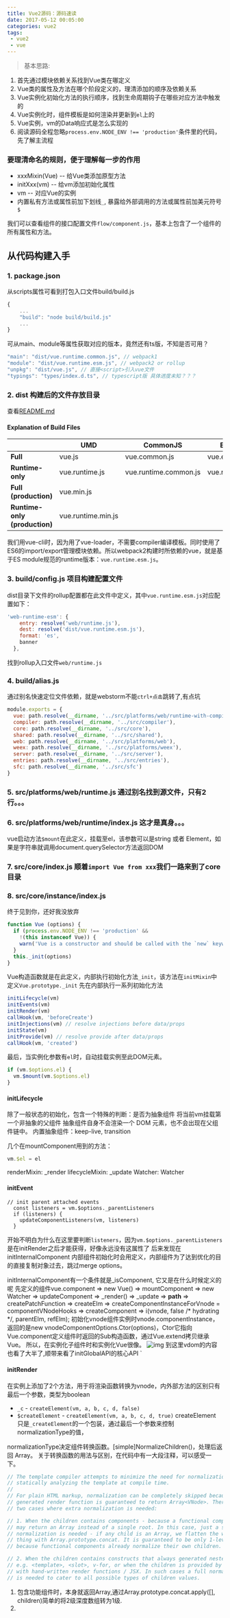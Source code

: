 ```yaml
---
title: Vue2源码：源码速读
date: 2017-05-12 00:05:00
categories: vue2
tags:
 - vue2
 - vue
---
```


> 基本思路:
1. 首先通过模块依赖关系找到Vue类在哪定义
2. Vue类的属性及方法在哪个阶段定义的，理清添加的顺序及依赖关系
3. Vue实例化初始化方法的执行顺序，找到生命周期钩子在哪些对应方法中触发的
4. Vue实例化时，组件模板是如何渲染并更新到`el`上的
5. Vue实例，vm的Data响应式是怎么实现的
6. 阅读源码全程忽略`process.env.NODE_ENV !== 'production'`条件里的代码，先了解主流程

### 要理清命名的规则，便于理解每一步的作用
- xxxMixin(Vue) -- 给Vue类添加原型方法
- initXxx(vm) -- 给vm添加初始化属性
- vm -- 对应Vue的实例
- 内置私有方法或属性前加下划线`_`, 暴露给外部调用的方法或属性前加美元符号`$`

我们可以查看组件的接口配置文件`flow/component.js`，基本上包含了一个组件的所有属性和方法。

## 从代码构建入手

### 1. package.json
从scripts属性可看到打包入口文件build/build.js
```js
{
	...
	"build": "node build/build.js"
	...
}
```

可从main、module等属性获取对应的版本，竟然还有ts版，不知是否可用？
```js
"main": "dist/vue.runtime.common.js", // webpack1
"module": "dist/vue.runtime.esm.js", // webpack2 or rollup
"unpkg": "dist/vue.js", // 直接<script>引入vue文件
"typings": "types/index.d.ts", // typescript版 具体进度未知？？？
```

### 2. dist 构建后的文件存放目录
查看[README.md](https://github.com/vuejs/vue/blob/dev/dist/README.md)

#### Explanation of Build Files

| | UMD | CommonJS | ES Module |
| --- | --- | --- | --- |
| **Full** | vue.js | vue.common.js | vue.esm.js |
| **Runtime-only** | vue.runtime.js | vue.runtime.common.js | vue.runtime.esm.js |
| **Full (production)** | vue.min.js | | |
| **Runtime-only (production)** | vue.runtime.min.js | | |


我们用vue-cli时，因为用了vue-loader，不需要compiler编译模板。同时使用了ES6的import/export管理模块依赖。所以webpack2构建时所依赖的vue，就是基于ES module规范的runtime版本：`vue.runtime.esm.js`。


### 3. build/config.js 项目构建配置文件
dist目录下文件的rollup配置都在此文件中定义，其中`vue.runtime.esm.js`对应配置如下：
```js
'web-runtime-esm': {
    entry: resolve('web/runtime.js'),
    dest: resolve('dist/vue.runtime.esm.js'),
    format: 'es',
    banner
  },
```
找到rollup入口文件`web/runtime.js`

### 4. build/alias.js
通过别名快速定位文件依赖，就是webstorm不能`ctrl+点击`跳转了,有点坑
```js
module.exports = {
  vue: path.resolve(__dirname, '../src/platforms/web/runtime-with-compiler'),
  compiler: path.resolve(__dirname, '../src/compiler'),
  core: path.resolve(__dirname, '../src/core'),
  shared: path.resolve(__dirname, '../src/shared'),
  web: path.resolve(__dirname, '../src/platforms/web'),
  weex: path.resolve(__dirname, '../src/platforms/weex'),
  server: path.resolve(__dirname, '../src/server'),
  entries: path.resolve(__dirname, '../src/entries'),
  sfc: path.resolve(__dirname, '../src/sfc')
}
```

### 5. src/platforms/web/runtime.js 通过别名找到源文件，只有2行。。。

### 6. src/platforms/web/runtime/index.js 这才是真身。。。
vue启动方法`$mount`在此定义，挂载至el，该参数可以是string 或者 Element，如果是字符串就调用document.querySelector方法返回DOM


### 7. src/core/index.js 顺着`import Vue from xxx`我们一路来到了core目录

### 8. src/core/instance/index.js
终于见到你，还好我没放弃
```js
function Vue (options) {
  if (process.env.NODE_ENV !== 'production' &&
    !(this instanceof Vue)) {
    warn('Vue is a constructor and should be called with the `new` keyword')
  }
  this._init(options)
}
```
Vue构造函数就是在此定义，内部执行初始化方法`_init`，该方法在`initMixin`中定义`Vue.prototype._init`
先在内部执行一系列初始化方法
```js
initLifecycle(vm)
initEvents(vm)
initRender(vm)
callHook(vm, 'beforeCreate')
initInjections(vm) // resolve injections before data/props
initState(vm)
initProvide(vm) // resolve provide after data/props
callHook(vm, 'created')
```

最后，当实例化参数有`el`时，自动挂载实例至此DOM元素。
```js
if (vm.$options.el) {
  vm.$mount(vm.$options.el)
}
```

#### initLifecycle
除了一般状态的初始化，包含一个特殊的判断：是否为抽象组件 
将当前vm挂载第一个非抽象的父组件
抽象组件自身不会渲染一个 DOM 元素，也不会出现在父组件链中。
内置抽象组件：keep-live, transition

几个在mountComponent用到的方法：
```js
vm.$el = el
```
renderMixin: _render
lifecycleMixin: _update
Watcher: Watcher

#### initEvent


```
// init parent attached events
  const listeners = vm.$options._parentListeners
  if (listeners) {
    updateComponentListeners(vm, listeners)
  }
```
开始不明白为什么在这里要判断`listeners`，因为`vm.$options._parentListeners`是在initRender之后才能获得，好像永远没有这属性了
后来发现在initInternalComponent 内部组件初始化时会用定义，内部组件为了达到优化的目的直接复制对象过去，跳过merge options。

initInternalComponent有一个条件就是_isComponent, 它又是在什么时候定义的呢
先定义的组件vue.component => new Vue() => mountComponent => new Watcher => updateComponent => _render() => _update => __path__ => createPatchFunction => createElm =>
createComponentInstanceForVnode  = componentVNodeHooks => createComponent => i(vnode, false /* hydrating */, parentElm, refElm);
初始化vnode组件实例时vnode.componentInstance，返回的是new vnodeComponentOptions.Ctor(options)，Ctor它指向Vue.component定义组件时返回的Sub构造函数，通过Vue.extend拷贝继承Vue。
所以，在实例化子组件时和实例化Vue很像。
![img](../../images/vue-call-stack.png)
到这里vdom的内容也看了大半了,顺带来看了initGlobalAPI的核心API
`
#### initRender
在实例上添加了2个方法，用于将渲染函数转换为vnode，内外部方法的区别只有最后一个参数，类型为boolean
- `_c` - `createElement(vm, a, b, c, d, false)`
- `$createElement`  - `createElement(vm, a, b, c, d, true)`
createElement 只是`_createElement`的一个包装，通过最后一个参数来控制normalizationType的值，

normalizationType决定组件转换函数。[simple]NormalizeChildren()，处理后返回 Array<VNode>。
关于转换函数的用法与区别，在代码中有一大段注释，可以感受一下。
```js
// The template compiler attempts to minimize the need for normalization by
// statically analyzing the template at compile time.
//
// For plain HTML markup, normalization can be completely skipped because the
// generated render function is guaranteed to return Array<VNode>. There are
// two cases where extra normalization is needed:

// 1. When the children contains components - because a functional component
// may return an Array instead of a single root. In this case, just a simple
// normalization is needed - if any child is an Array, we flatten the whole
// thing with Array.prototype.concat. It is guaranteed to be only 1-level deep
// because functional components already normalize their own children.

// 2. When the children contains constructs that always generated nested Arrays,
// e.g. <template>, <slot>, v-for, or when the children is provided by user
// with hand-written render functions / JSX. In such cases a full normalization
// is needed to cater to all possible types of children values.
```
1. 包含功能组件时，本身就返回Array<VNode>,通过Array.prototype.concat.apply([], children)简单的将2级深度数组转为1级.
2. <template>, <slot>, v-for 和用户自己写的渲染函数，子组件比较复杂需要判断所有的类型进行格式化，以返回Array<VNode>格式
normalizeChildren => createElement(vm, a, b, c, d, true) => vm.$createElement => render.call(vm._renderProxy, vm.$createElement)
3. 普通的html无需处理，因为在compiler后直接返回的就是Array<VNode>格式。
> 这块对后续理解虚拟DOM非常有用

#### initInjections
初始化注入对象，可以是数组或对象 Array<string> | { [key: string]: string | Symbol }
作者不建议在普通应用中使用。
defineReactive 第一次出现了，对inject做了劫持，以达到响应式的目的

#### initState
- initProps
- initMethods
- initData
- initComputed
- initWatch

##### initProps
```
// root instance props should be converted 
observerState.shouldConvert = isRoot
...
validateProp(key, propsOptions, propsData, vm)
...
	prop = propOptions[key]
    value = getPropDefaultValue(vm, prop, key)
	observe(value)
	为对象添加 __ob__属性，值就是Oberve实例

```js
defineReactive(props, key, value)

if (!(key in vm)) {
  proxy(vm, `_props`, key)
}
```
通过`proxy`将props全部挂到vm实例上，这样只要能拿到实例，就可以拿到prop上的属性值了

##### initMethods
```js
vm[key] = methods[key] == null ? noop : bind(methods[key], vm)
```
将methods包含的方法都挂到实例上，这里要注意methods名称不能和props名称相同。

##### initData
```js
proxy(vm, `_data`, keys[i])
// observe data
observe(data, true /* asRootData */)
```
对data进行劫持

##### initComputed
```js
// create internal watcher for the computed property.
watchers[key] = new Watcher(vm, getter, noop, computedWatcherOptions)
defineComputed(vm, key, userDef)

函数将用作vm属性的getter
```

##### initWatch
```js
createWatcher(vm: Component, key: string, handler: any)
// ||
vm.$watch(key, handler, options)
// ||
new Watcher(vm, expOrFn, cb, options)
```
注意这里的key只能是string了

#### initProvide
初始化实例属性 vm._provided
```js
vm._provided = typeof provide === 'function'
      ? provide.call(vm)
      : provide
```

### 9. src/core/global-api/index.js
挂载各种方法
